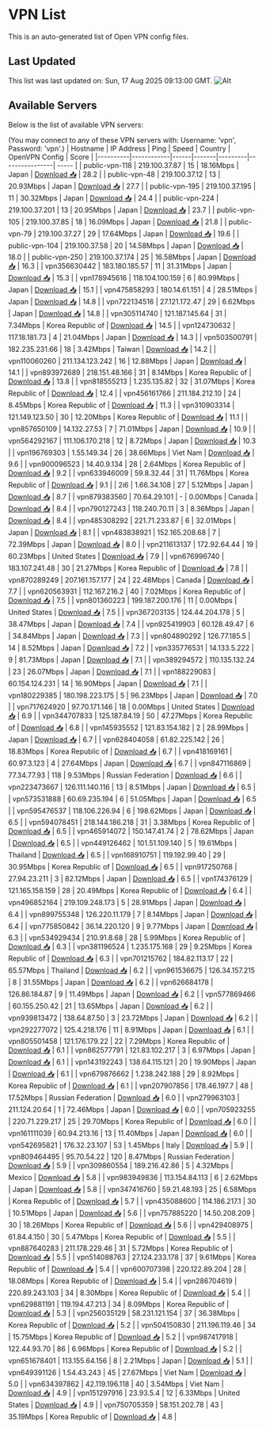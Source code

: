 # VPN List

This is an auto-generated list of Open VPN config files.

## Last Updated

This list was last updated on: Sun, 17 Aug 2025 09:13:00 GMT.
![Alt](https://repobeats.axiom.co/api/embed/186b98318ef1479477931607c1ad7d823f12451f.svg "Repobeats analytics image")

## Available Servers

Below is the list of available VPN servers:

(You may connect to any of these VPN servers with: Username: 'vpn', Password: 'vpn'.)
| Hostname | IP Address | Ping | Speed | Country | OpenVPN Config | Score |
|----------|------------|------|-------|---------|----------------| ----- |
| public-vpn-118 | 219.100.37.87 | 15 | 18.16Mbps | Japan | [Download 📥](./configs/server_0_JP.ovpn) | 28.2 |
| public-vpn-48 | 219.100.37.12 | 13 | 20.93Mbps | Japan | [Download 📥](./configs/server_1_JP.ovpn) | 27.7 |
| public-vpn-195 | 219.100.37.195 | 11 | 30.32Mbps | Japan | [Download 📥](./configs/server_2_JP.ovpn) | 24.4 |
| public-vpn-224 | 219.100.37.201 | 13 | 20.95Mbps | Japan | [Download 📥](./configs/server_3_JP.ovpn) | 23.7 |
| public-vpn-105 | 219.100.37.85 | 18 | 16.09Mbps | Japan | [Download 📥](./configs/server_4_JP.ovpn) | 21.8 |
| public-vpn-79 | 219.100.37.27 | 29 | 17.64Mbps | Japan | [Download 📥](./configs/server_5_JP.ovpn) | 19.6 |
| public-vpn-104 | 219.100.37.58 | 20 | 14.58Mbps | Japan | [Download 📥](./configs/server_6_JP.ovpn) | 18.0 |
| public-vpn-250 | 219.100.37.174 | 25 | 16.58Mbps | Japan | [Download 📥](./configs/server_7_JP.ovpn) | 16.3 |
| vpn356630442 | 183.180.185.57 | 11 | 31.31Mbps | Japan | [Download 📥](./configs/server_8_JP.ovpn) | 15.3 |
| vpn178945616 | 118.104.100.159 | 6 | 80.99Mbps | Japan | [Download 📥](./configs/server_9_JP.ovpn) | 15.1 |
| vpn475858293 | 180.14.61.151 | 4 | 28.51Mbps | Japan | [Download 📥](./configs/server_10_JP.ovpn) | 14.8 |
| vpn722134516 | 27.121.172.47 | 29 | 6.62Mbps | Japan | [Download 📥](./configs/server_11_JP.ovpn) | 14.8 |
| vpn305114740 | 121.187.145.64 | 31 | 7.34Mbps | Korea Republic of | [Download 📥](./configs/server_12_KR.ovpn) | 14.5 |
| vpn124730632 | 117.18.181.73 | 4 | 21.04Mbps | Japan | [Download 📥](./configs/server_13_JP.ovpn) | 14.3 |
| vpn503500791 | 182.235.231.66 | 18 | 3.42Mbps | Taiwan | [Download 📥](./configs/server_14_TW.ovpn) | 14.2 |
| vpn110060260 | 211.134.123.242 | 16 | 12.88Mbps | Japan | [Download 📥](./configs/server_15_JP.ovpn) | 14.1 |
| vpn893972689 | 218.151.48.166 | 31 | 8.14Mbps | Korea Republic of | [Download 📥](./configs/server_16_KR.ovpn) | 13.8 |
| vpn818555213 | 1.235.135.82 | 32 | 31.07Mbps | Korea Republic of | [Download 📥](./configs/server_17_KR.ovpn) | 12.4 |
| vpn456161766 | 211.184.212.10 | 24 | 8.45Mbps | Korea Republic of | [Download 📥](./configs/server_18_KR.ovpn) | 11.3 |
| vpn310903314 | 121.149.123.50 | 30 | 12.20Mbps | Korea Republic of | [Download 📥](./configs/server_19_KR.ovpn) | 11.1 |
| vpn857650109 | 14.132.27.53 | 7 | 71.01Mbps | Japan | [Download 📥](./configs/server_20_JP.ovpn) | 10.9 |
| vpn564292167 | 111.106.170.218 | 12 | 8.72Mbps | Japan | [Download 📥](./configs/server_21_JP.ovpn) | 10.3 |
| vpn196769303 | 1.55.149.34 | 26 | 38.66Mbps | Viet Nam | [Download 📥](./configs/server_22_VN.ovpn) | 9.6 |
| vpn900096523 | 14.40.9.134 | 28 | 2.64Mbps | Korea Republic of | [Download 📥](./configs/server_23_KR.ovpn) | 9.2 |
| vpn633946009 | 59.8.32.44 | 31 | 11.76Mbps | Korea Republic of | [Download 📥](./configs/server_24_KR.ovpn) | 9.1 |
| 2i6 | 1.66.34.108 | 27 | 5.12Mbps | Japan | [Download 📥](./configs/server_25_JP.ovpn) | 8.7 |
| vpn879383560 | 70.64.29.101 | - | 0.00Mbps | Canada | [Download 📥](./configs/server_26_CA.ovpn) | 8.4 |
| vpn790127243 | 118.240.70.11 | 3 | 8.36Mbps | Japan | [Download 📥](./configs/server_27_JP.ovpn) | 8.4 |
| vpn485308292 | 221.71.233.87 | 6 | 32.01Mbps | Japan | [Download 📥](./configs/server_28_JP.ovpn) | 8.1 |
| vpn483838921 | 152.165.208.68 | 7 | 72.39Mbps | Japan | [Download 📥](./configs/server_29_JP.ovpn) | 8.0 |
| vpn211613137 | 172.92.64.44 | 19 | 60.23Mbps | United States | [Download 📥](./configs/server_30_US.ovpn) | 7.9 |
| vpn676996740 | 183.107.241.48 | 30 | 21.27Mbps | Korea Republic of | [Download 📥](./configs/server_31_KR.ovpn) | 7.8 |
| vpn870289249 | 207.161.157.177 | 24 | 22.48Mbps | Canada | [Download 📥](./configs/server_32_CA.ovpn) | 7.7 |
| vpn620563931 | 112.167.216.2 | 40 | 7.02Mbps | Korea Republic of | [Download 📥](./configs/server_33_KR.ovpn) | 7.5 |
| vpn801360223 | 199.187.200.176 | 11 | 0.00Mbps | United States | [Download 📥](./configs/server_34_US.ovpn) | 7.5 |
| vpn367203135 | 124.44.204.178 | 5 | 38.47Mbps | Japan | [Download 📥](./configs/server_35_JP.ovpn) | 7.4 |
| vpn925419903 | 60.128.49.47 | 6 | 34.84Mbps | Japan | [Download 📥](./configs/server_36_JP.ovpn) | 7.3 |
| vpn804890292 | 126.77.185.5 | 14 | 8.52Mbps | Japan | [Download 📥](./configs/server_37_JP.ovpn) | 7.2 |
| vpn335776531 | 14.133.5.222 | 9 | 81.73Mbps | Japan | [Download 📥](./configs/server_38_JP.ovpn) | 7.1 |
| vpn389294572 | 110.135.132.24 | 23 | 26.07Mbps | Japan | [Download 📥](./configs/server_39_JP.ovpn) | 7.1 |
| vpn188229083 | 60.154.124.231 | 14 | 16.90Mbps | Japan | [Download 📥](./configs/server_40_JP.ovpn) | 7.1 |
| vpn180229385 | 180.198.223.175 | 5 | 96.23Mbps | Japan | [Download 📥](./configs/server_41_JP.ovpn) | 7.0 |
| vpn717624920 | 97.70.171.146 | 18 | 0.00Mbps | United States | [Download 📥](./configs/server_42_US.ovpn) | 6.9 |
| vpn344707833 | 125.187.84.19 | 50 | 47.27Mbps | Korea Republic of | [Download 📥](./configs/server_43_KR.ovpn) | 6.8 |
| vpn145935552 | 121.83.154.182 | 2 | 28.99Mbps | Japan | [Download 📥](./configs/server_44_JP.ovpn) | 6.7 |
| vpn628404058 | 61.82.225.142 | 26 | 18.83Mbps | Korea Republic of | [Download 📥](./configs/server_45_KR.ovpn) | 6.7 |
| vpn418169161 | 60.97.3.123 | 4 | 27.64Mbps | Japan | [Download 📥](./configs/server_46_JP.ovpn) | 6.7 |
| vpn847116869 | 77.34.77.93 | 118 | 9.53Mbps | Russian Federation | [Download 📥](./configs/server_47_RU.ovpn) | 6.6 |
| vpn223473667 | 126.111.140.116 | 13 | 8.51Mbps | Japan | [Download 📥](./configs/server_48_JP.ovpn) | 6.5 |
| vpn573531888 | 60.69.235.194 | 6 | 51.05Mbps | Japan | [Download 📥](./configs/server_49_JP.ovpn) | 6.5 |
| vpn595476537 | 118.106.226.94 | 6 | 198.62Mbps | Japan | [Download 📥](./configs/server_50_JP.ovpn) | 6.5 |
| vpn594078451 | 218.144.186.218 | 31 | 3.38Mbps | Korea Republic of | [Download 📥](./configs/server_51_KR.ovpn) | 6.5 |
| vpn465914072 | 150.147.41.74 | 2 | 78.62Mbps | Japan | [Download 📥](./configs/server_52_JP.ovpn) | 6.5 |
| vpn449126462 | 101.51.109.140 | 5 | 19.61Mbps | Thailand | [Download 📥](./configs/server_53_TH.ovpn) | 6.5 |
| vpn168910751 | 119.192.99.40 | 29 | 30.95Mbps | Korea Republic of | [Download 📥](./configs/server_54_KR.ovpn) | 6.5 |
| vpn917250768 | 27.94.23.211 | 3 | 82.12Mbps | Japan | [Download 📥](./configs/server_55_JP.ovpn) | 6.5 |
| vpn174376129 | 121.165.158.159 | 28 | 20.49Mbps | Korea Republic of | [Download 📥](./configs/server_56_KR.ovpn) | 6.4 |
| vpn496852164 | 219.109.248.173 | 5 | 28.91Mbps | Japan | [Download 📥](./configs/server_57_JP.ovpn) | 6.4 |
| vpn899755348 | 126.220.11.179 | 7 | 8.14Mbps | Japan | [Download 📥](./configs/server_58_JP.ovpn) | 6.4 |
| vpn775850842 | 36.14.220.120 | 9 | 9.77Mbps | Japan | [Download 📥](./configs/server_59_JP.ovpn) | 6.3 |
| vpn534929434 | 210.91.8.68 | 28 | 5.99Mbps | Korea Republic of | [Download 📥](./configs/server_60_KR.ovpn) | 6.3 |
| vpn381196524 | 1.235.175.168 | 29 | 9.25Mbps | Korea Republic of | [Download 📥](./configs/server_61_KR.ovpn) | 6.3 |
| vpn701215762 | 184.82.113.17 | 22 | 65.57Mbps | Thailand | [Download 📥](./configs/server_62_TH.ovpn) | 6.2 |
| vpn961536675 | 126.34.157.215 | 8 | 31.55Mbps | Japan | [Download 📥](./configs/server_63_JP.ovpn) | 6.2 |
| vpn626684178 | 126.86.184.87 | 9 | 11.49Mbps | Japan | [Download 📥](./configs/server_64_JP.ovpn) | 6.2 |
| vpn577869466 | 60.155.250.42 | 21 | 13.65Mbps | Japan | [Download 📥](./configs/server_65_JP.ovpn) | 6.2 |
| vpn939813472 | 138.64.87.50 | 3 | 23.72Mbps | Japan | [Download 📥](./configs/server_66_JP.ovpn) | 6.2 |
| vpn292277072 | 125.4.218.176 | 11 | 8.91Mbps | Japan | [Download 📥](./configs/server_67_JP.ovpn) | 6.1 |
| vpn805501458 | 121.176.179.22 | 22 | 7.29Mbps | Korea Republic of | [Download 📥](./configs/server_68_KR.ovpn) | 6.1 |
| vpn862577791 | 121.83.102.217 | 3 | 6.97Mbps | Japan | [Download 📥](./configs/server_69_JP.ovpn) | 6.1 |
| vpn143192243 | 138.64.115.121 | 20 | 19.90Mbps | Japan | [Download 📥](./configs/server_70_JP.ovpn) | 6.1 |
| vpn679876662 | 1.238.242.188 | 29 | 8.92Mbps | Korea Republic of | [Download 📥](./configs/server_71_KR.ovpn) | 6.1 |
| vpn207907856 | 178.46.197.7 | 48 | 17.52Mbps | Russian Federation | [Download 📥](./configs/server_72_RU.ovpn) | 6.0 |
| vpn279963103 | 211.124.20.64 | 1 | 72.46Mbps | Japan | [Download 📥](./configs/server_73_JP.ovpn) | 6.0 |
| vpn705923255 | 220.71.229.217 | 25 | 29.70Mbps | Korea Republic of | [Download 📥](./configs/server_74_KR.ovpn) | 6.0 |
| vpn161111039 | 60.94.213.16 | 13 | 11.40Mbps | Japan | [Download 📥](./configs/server_75_JP.ovpn) | 6.0 |
| vpn542695821 | 176.32.23.107 | 53 | 1.45Mbps | Italy | [Download 📥](./configs/server_76_IT.ovpn) | 5.9 |
| vpn809464495 | 95.70.54.22 | 120 | 8.47Mbps | Russian Federation | [Download 📥](./configs/server_77_RU.ovpn) | 5.9 |
| vpn309860554 | 189.216.42.86 | 5 | 4.32Mbps | Mexico | [Download 📥](./configs/server_78_MX.ovpn) | 5.8 |
| vpn983949836 | 113.154.84.113 | 6 | 2.62Mbps | Japan | [Download 📥](./configs/server_79_JP.ovpn) | 5.8 |
| vpn347416760 | 59.21.48.193 | 25 | 6.58Mbps | Korea Republic of | [Download 📥](./configs/server_80_KR.ovpn) | 5.7 |
| vpn435088600 | 114.186.217.1 | 30 | 10.51Mbps | Japan | [Download 📥](./configs/server_81_JP.ovpn) | 5.6 |
| vpn757885220 | 14.50.208.209 | 30 | 18.26Mbps | Korea Republic of | [Download 📥](./configs/server_82_KR.ovpn) | 5.6 |
| vpn429408975 | 61.84.4.150 | 30 | 5.47Mbps | Korea Republic of | [Download 📥](./configs/server_83_KR.ovpn) | 5.5 |
| vpn887640283 | 211.178.229.46 | 31 | 5.72Mbps | Korea Republic of | [Download 📥](./configs/server_84_KR.ovpn) | 5.5 |
| vpn514088763 | 27.124.233.178 | 37 | 9.61Mbps | Korea Republic of | [Download 📥](./configs/server_85_KR.ovpn) | 5.4 |
| vpn600707398 | 220.122.89.204 | 28 | 18.08Mbps | Korea Republic of | [Download 📥](./configs/server_86_KR.ovpn) | 5.4 |
| vpn286704619 | 220.89.243.103 | 34 | 8.30Mbps | Korea Republic of | [Download 📥](./configs/server_87_KR.ovpn) | 5.4 |
| vpn629881191 | 119.194.47.213 | 34 | 8.09Mbps | Korea Republic of | [Download 📥](./configs/server_88_KR.ovpn) | 5.3 |
| vpn256035129 | 58.231.121.154 | 37 | 36.38Mbps | Korea Republic of | [Download 📥](./configs/server_89_KR.ovpn) | 5.2 |
| vpn504150830 | 211.196.119.46 | 34 | 15.75Mbps | Korea Republic of | [Download 📥](./configs/server_90_KR.ovpn) | 5.2 |
| vpn987417918 | 122.44.93.70 | 86 | 6.96Mbps | Korea Republic of | [Download 📥](./configs/server_91_KR.ovpn) | 5.2 |
| vpn651678401 | 113.155.64.156 | 8 | 2.21Mbps | Japan | [Download 📥](./configs/server_92_JP.ovpn) | 5.1 |
| vpn649391126 | 1.54.43.243 | 45 | 27.67Mbps | Viet Nam | [Download 📥](./configs/server_93_VN.ovpn) | 5.0 |
| vpn634397862 | 42.119.196.118 | 40 | 3.54Mbps | Viet Nam | [Download 📥](./configs/server_94_VN.ovpn) | 4.9 |
| vpn151297916 | 23.93.5.4 | 12 | 6.33Mbps | United States | [Download 📥](./configs/server_95_US.ovpn) | 4.9 |
| vpn750705359 | 58.151.202.78 | 43 | 35.19Mbps | Korea Republic of | [Download 📥](./configs/server_96_KR.ovpn) | 4.8 |
